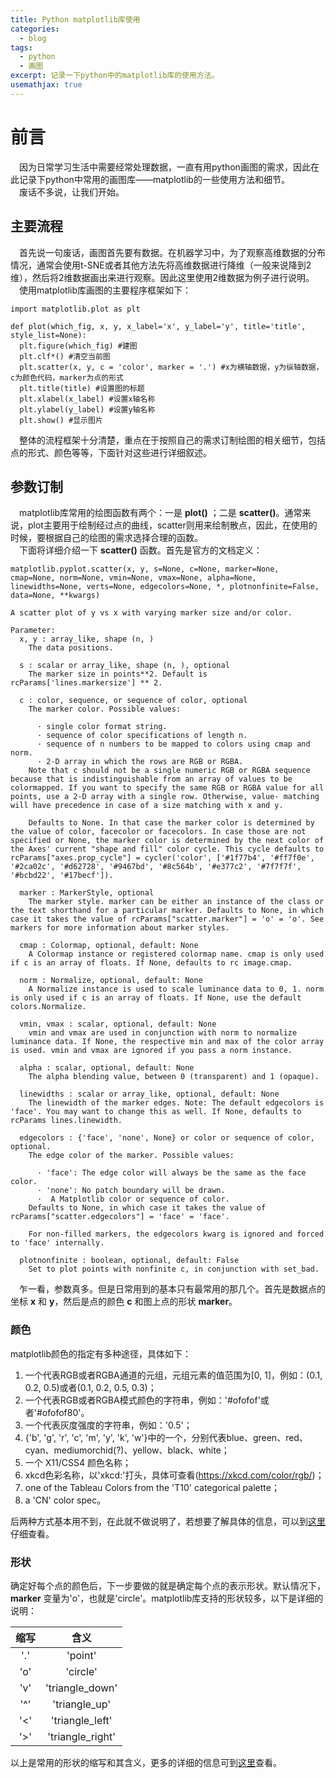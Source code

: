 ```yaml
---
title: Python matplotlib库使用
categories:
  - blog
tags:
  - python
  - 画图
excerpt: 记录一下python中的matplotlib库的使用方法。
usemathjax: true
---
```

# 前言
&emsp;因为日常学习生活中需要经常处理数据，一直有用python画图的需求，因此在此记录下python中常用的画图库——matplotlib的一些使用方法和细节。  
&emsp;废话不多说，让我们开始。
## 主要流程
&emsp;首先说一句废话，画图首先要有数据。在机器学习中，为了观察高维数据的分布情况，通常会使用t-SNE或者其他方法先将高维数据进行降维（一般来说降到2维），然后将2维数据画出来进行观察。因此这里使用2维数据为例子进行说明。  
&emsp;使用matplotlib库画图的主要程序框架如下：  
```
import matplotlib.plot as plt

def plot(which_fig, x, y, x_label='x', y_label='y', title='title', style_list=None):
  plt.figure(which_fig) #建图
  plt.clf*() #清空当前图
  plt.scatter(x, y, c = 'color', marker = '.') #x为横轴数据，y为纵轴数据，c为颜色代码，marker为点的形式
  plt.title(title) #设置图的标题
  plt.xlabel(x_label) #设置x轴名称
  plt.ylabel(y_label) #设置y轴名称
  plt.show() #显示图片
```
&emsp;整体的流程框架十分清楚，重点在于按照自己的需求订制绘图的相关细节，包括点的形式、颜色等等，下面针对这些进行详细叙述。  
## 参数订制
&emsp;matplotlib库常用的绘图函数有两个：一是 **plot()** ；二是 **scatter()**。通常来说，plot主要用于绘制经过点的曲线，scatter则用来绘制散点，因此，在使用的时候，要根据自己的绘图的需求选择合理的函数。  
&emsp;下面将详细介绍一下 **scatter()** 函数。首先是官方的文档定义：
```
matplotlib.pyplot.scatter(x, y, s=None, c=None, marker=None, cmap=None, norm=None, vmin=None, vmax=None, alpha=None, linewidths=None, verts=None, edgecolors=None, *, plotnonfinite=False, data=None, **kwargs)

A scatter plot of y vs x with varying marker size and/or color.

Parameter:
  x, y : array_like, shape (n, )
    The data positions.

  s : scalar or array_like, shape (n, ), optional
    The marker size in points**2. Default is rcParams['lines.markersize'] ** 2.

  c : color, sequence, or sequence of color, optional
    The marker color. Possible values:

      · single color format string.
      · sequence of color specifications of length n.
      · sequence of n numbers to be mapped to colors using cmap and norm.
      · 2-D array in which the rows are RGB or RGBA.
    Note that c should not be a single numeric RGB or RGBA sequence because that is indistinguishable from an array of values to be colormapped. If you want to specify the same RGB or RGBA value for all points, use a 2-D array with a single row. Otherwise, value- matching will have precedence in case of a size matching with x and y.

    Defaults to None. In that case the marker color is determined by the value of color, facecolor or facecolors. In case those are not specified or None, the marker color is determined by the next color of the Axes' current "shape and fill" color cycle. This cycle defaults to rcParams["axes.prop_cycle"] = cycler('color', ['#1f77b4', '#ff7f0e', '#2ca02c', '#d62728', '#9467bd', '#8c564b', '#e377c2', '#7f7f7f', '#bcbd22', '#17becf']).

  marker : MarkerStyle, optional
    The marker style. marker can be either an instance of the class or the text shorthand for a particular marker. Defaults to None, in which case it takes the value of rcParams["scatter.marker"] = 'o' = 'o'. See markers for more information about marker styles.

  cmap : Colormap, optional, default: None
    A Colormap instance or registered colormap name. cmap is only used if c is an array of floats. If None, defaults to rc image.cmap.

  norm : Normalize, optional, default: None
    A Normalize instance is used to scale luminance data to 0, 1. norm is only used if c is an array of floats. If None, use the default colors.Normalize.

  vmin, vmax : scalar, optional, default: None
    vmin and vmax are used in conjunction with norm to normalize luminance data. If None, the respective min and max of the color array is used. vmin and vmax are ignored if you pass a norm instance.

  alpha : scalar, optional, default: None
    The alpha blending value, between 0 (transparent) and 1 (opaque).

  linewidths : scalar or array_like, optional, default: None
    The linewidth of the marker edges. Note: The default edgecolors is 'face'. You may want to change this as well. If None, defaults to rcParams lines.linewidth.

  edgecolors : {'face', 'none', None} or color or sequence of color, optional.
    The edge color of the marker. Possible values:

      · 'face': The edge color will always be the same as the face color.
      · 'none': No patch boundary will be drawn.
      ·  A Matplotlib color or sequence of color.
    Defaults to None, in which case it takes the value of rcParams["scatter.edgecolors"] = 'face' = 'face'.

    For non-filled markers, the edgecolors kwarg is ignored and forced to 'face' internally.

  plotnonfinite : boolean, optional, default: False
    Set to plot points with nonfinite c, in conjunction with set_bad.
```
&emsp;乍一看，参数真多。但是日常用到的基本只有最常用的那几个。首先是数据点的坐标 **x** 和 **y**，然后是点的颜色 **c** 和图上点的形状 **marker**。
### 颜色
matplotlib颜色的指定有多种途径，具体如下：
1. 一个代表RGB或者RGBA通道的元组，元组元素的值范围为[0, 1]，例如：(0.1, 0.2, 0.5)或者(0.1, 0.2, 0.5, 0.3)；
2. 一个代表RGB或者RGBA模式颜色的字符串，例如：'#ofofof'或者'#ofofof80'。
3. 一个代表灰度强度的字符串，例如：'0.5'；
4. {'b', 'g', 'r', 'c', 'm', 'y', 'k', 'w'}中的一个，分别代表blue、green、red、cyan、mediumorchid(?)、yellow、black、white；
5. 一个 X11/CSS4 颜色名称；
6. xkcd色彩名称，以'xkcd:'打头，具体可查看(https://xkcd.com/color/rgb/)；
7. one of the Tableau Colors from the 'T10' categorical palette；
8. a 'CN' color spec。  

后两种方式基本用不到，在此就不做说明了，若想要了解具体的信息，可以到[这里](https://matplotlib.org/tutorials/colors/colors.html#sphx-glr-tutorials-colors-colors-py)仔细查看。
### 形状
确定好每个点的颜色后，下一步要做的就是确定每个点的表示形状。默认情况下， **marker** 变量为'o'，也就是'circle'。matplotlib库支持的形状较多，以下是详细的说明：

|缩写|含义|
|:-:|:-:|
|'.'|'point'|
|'o'|'circle'|
|'v'|'triangle_down'|
|'^'|'triangle_up'|
|'<'|'triangle_left'|
|'>'|'triangle_right'|
以上是常用的形状的缩写和其含义，更多的详细的信息可到[这里](https://matplotlib.org/api/_as_gen/matplotlib.markers.MarkerStyle.html#matplotlib.markers.MarkerStyle)查看。
